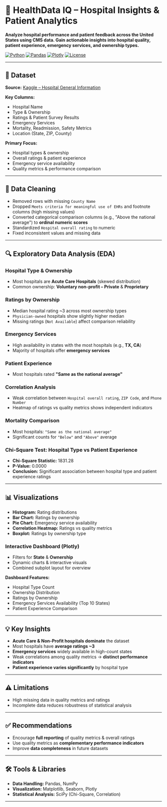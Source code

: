 # 🏥 HealthData IQ – Hospital Insights & Patient Analytics

**Analyze hospital performance and patient feedback across the United States using CMS data. Gain actionable insights into hospital quality, patient experience, emergency services, and ownership types.**

[![Python](https://img.shields.io/badge/Python-3.11-blue)](https://www.python.org/) [![Pandas](https://img.shields.io/badge/Pandas-1.5-green)](https://pandas.pydata.org/) [![Plotly](https://img.shields.io/badge/Plotly-5-orange)](https://plotly.com/) [![License](https://img.shields.io/badge/License-MIT-blue)](LICENSE)

---

## 🔗 Dataset
**Source:** [Kaggle – Hospital General Information](https://www.kaggle.com/datasets/CMS/hospital-general-information)  

**Key Columns:**  
- Hospital Name  
- Type & Ownership  
- Ratings & Patient Survey Results  
- Emergency Services  
- Mortality, Readmission, Safety Metrics  
- Location (State, ZIP, County)

**Primary Focus:**  
- Hospital types & ownership  
- Overall ratings & patient experience  
- Emergency service availability  
- Quality metrics & performance comparison

---

## 🧹 Data Cleaning

- Removed rows with missing `County Name`  
- Dropped `Meets criteria for meaningful use of EHRs` and footnote columns (high missing values)  
- Converted categorical comparison columns (e.g., "Above the national average") to **ordinal numeric scores**  
- Standardized `Hospital overall rating` to numeric  
- Fixed inconsistent values and missing data  

---

## 🔍 Exploratory Data Analysis (EDA)

### Hospital Type & Ownership
- Most hospitals are **Acute Care Hospitals** (skewed distribution)  
- Common ownership: **Voluntary non-profit – Private** & **Proprietary**

### Ratings by Ownership
- Median hospital rating ~3 across most ownership types  
- `Physician-owned` hospitals show slightly higher median  
- Missing ratings (`Not Available`) affect comparison reliability  

### Emergency Services
- High availability in states with the most hospitals (e.g., **TX, CA**)  
- Majority of hospitals offer **emergency services**

### Patient Experience
- Most hospitals rated **"Same as the national average"**

### Correlation Analysis
- Weak correlation between `Hospital overall rating`, `ZIP Code`, and `Phone Number`  
- Heatmap of ratings vs quality metrics shows independent indicators  

### Mortality Comparison
- Most hospitals: `"Same as the national average"`  
- Significant counts for `"Below"` and `"Above"` average  

### Chi-Square Test: Hospital Type vs Patient Experience
- **Chi-Square Statistic:** 1831.28  
- **P-Value:** 0.0000  
- **Conclusion:** Significant association between hospital type and patient experience ratings  

---

## 📊 Visualizations

- **Histogram:** Rating distributions  
- **Bar Chart:** Ratings by ownership  
- **Pie Chart:** Emergency service availability  
- **Correlation Heatmap:** Ratings vs quality metrics  
- **Boxplot:** Ratings by ownership type  

### Interactive Dashboard (Plotly)
- Filters for **State** & **Ownership**  
- Dynamic charts & interactive visuals  
- Combined subplot layout for overview  

**Dashboard Features:**  
- Hospital Type Count  
- Ownership Distribution  
- Ratings by Ownership  
- Emergency Services Availability (Top 10 States)  
- Patient Experience Comparison  

---

## 💡 Key Insights

- **Acute Care & Non-Profit hospitals dominate** the dataset  
- Most hospitals have **average ratings ~3**  
- **Emergency services** widely available in high-count states  
- Weak correlations among quality metrics → **distinct performance indicators**  
- **Patient experience varies significantly** by hospital type  

---

## ⚠️ Limitations

- High missing data in quality metrics and ratings  
- Incomplete data reduces robustness of statistical analysis  

---

## ✅ Recommendations

- Encourage **full reporting** of quality metrics & overall ratings  
- Use quality metrics as **complementary performance indicators**  
- Improve **data completeness** in future datasets  

---

## 🛠️ Tools & Libraries
- **Data Handling:** Pandas, NumPy  
- **Visualization:** Matplotlib, Seaborn, Plotly  
- **Statistical Analysis:** SciPy (Chi-Square, Correlation)  

---



